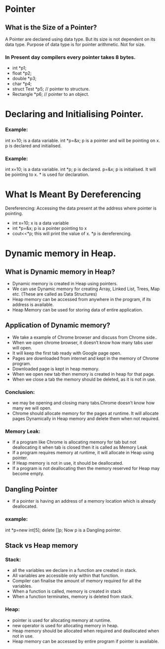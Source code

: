 # Pointer

## What is the Size of a Pointer? 

A Pointer are declared using data type. But its size is not dependent
on its data type.
Purpose of data type is for pointer arithmetic. Not for size. 

### In Present day compilers every pointer takes 8 bytes.
* int *p1;
* float *p2;
* double *p3;
* char *p4;
* struct Test *p5; // pointer to structure. 
* Rectangle *p6; // pointer to an object. 

# Declaring and Initialising Pointer. 

### Example:
int x=10; is a data variable.
int *p=&x; p is a pointer and will be pointing on x. p is declared
and initialised.

### Example: 
int x=10; is a data variable.
int *p; p is declared.
p=&x; p is initialised. It will be pointing to x. * is used for
declaration.

# What Is Meant By Dereferencing
Dereferencing: Accessing the data present at the address where pointer is pointing.
* int x=10; x is a data variable
* int *p=&x; p is a pointer pointing to x
* cout<<*p; this will print the value of x. *p is dereferencing. 


# Dynamic memory in Heap.

## What is Dynamic memory in Heap?

* Dynamic memory is created in Heap using pointers.
* We can use Dynamic memory for creating Array, Linked List, Trees, Map etc. (These are called as Data Structures)
* Heap memory can be accessed from anywhere in the program, if its address is available.
* Heap Memory can be used for storing data of entire application.

## Application of Dynamic memory?
* We take a example of Chrome browser and discuss from Chrome side..
* When we open chrome browser, it doesn’t know how many tabs user will open.
* It will keep the first tab ready with Google page open. 
* Pages are downloaded from internet and kept in the memory of Chrome program.
* Downloaded page is kept in heap memory.
* When we open new tab then memory is created in heap for that page.
* When we close a tab the memory should be deleted, as it is not in use. 

### Conclusion:
* we may be opening and closing many tabs.Chrome doesn’t know how many we will open.
* Chrome should allocate memory for the pages at runtime. It will allocate pages Dynamically 
in Heap memory and delete them when not required.

### Memory Leak:

* If a program like Chrome is allocating memory for tab but not deallocating it when tab is closed then it is called as Memory Leak
* If a program requires memory at runtime, it will allocate in Heap using pointer.
* If Heap memory is not in use, it should be deallocated.
* If a program is not deallocating then the memory reserved for Heap may become empty. 


## Dangling Pointer
* If a pointer is having an address of a memory location which is already deallocated.
### example:
int *p=new int[5];
delete []p;
Now p is a Dangling pointer.


## Stack vs Heap memory

### Stack:
* all the variables we declare in a function are created in stack.
* All variables are accessible only within that function.
* Compiler can finalise the amount of memory required for all the variables.
* When a function is called, memory is created in stack
* When a function terminates, memory is deleted from stack.
### Heap:
* pointer is used for allocating memory at runtime.
* new operator is used for allocating memory in heap.
* Heap memory should be allocated when required and deallocated when not in use.
* Heap memory can be accessed by entire program if pointer is available. 
